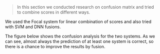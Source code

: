 >In this section we conducted research on confusion matrix and tried to combine scores in different ways.

We used the Focal system for linear combination of scores and also tried with SVM and DNN fusions.

The figure below shows the confusion analysis for the two systems. As we can see, almost always the prediction of at least one system is correct, so there is a chance to improve the results by fusion.